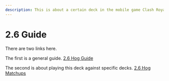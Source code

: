 ```yaml
---
description: This is about a certain deck in the mobile game Clash Royale
---
```


# 2.6 Guide

There are two links here.

The first is a general guide. [2.6 Hog Guide](/hog-2.6-guide.md)

The second is about playing this deck against specific decks. [2.6 Hog Matchups](/hog-2.6-matchups.md)
